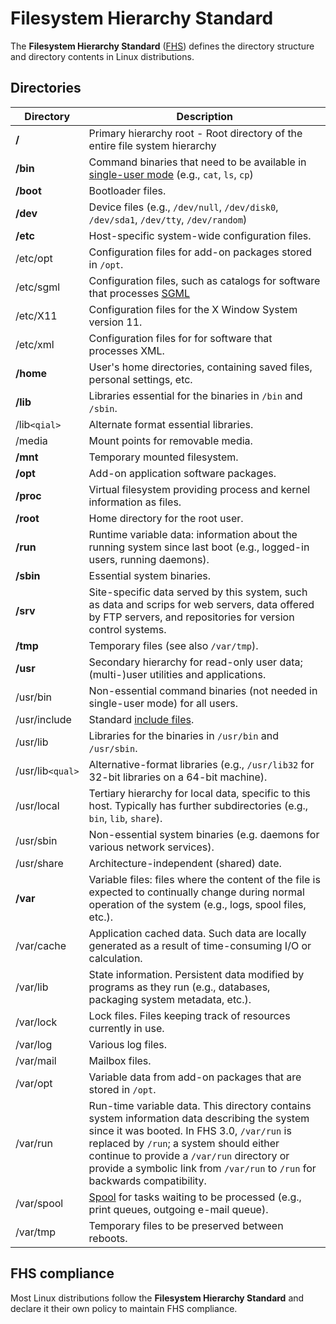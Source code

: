 # Filesystem Hierarchy Standard

The **Filesystem Hierarchy Standard** ([FHS](https://en.wikipedia.org/wiki/Filesystem_Hierarchy_Standard)) defines the directory structure and directory contents in Linux distributions.

<!-- ## Directories {{{ -->
## Directories

| Directory        | Description                                                                                                                                                                                                                                                                                                          |
| ---------------- | -------------------------------------------------------------------------------------------------------------------------------------------------------------------------------------------------------------------------------------------------------------------------------------------------------------------- |
| **/**            | Primary hierarchy root - Root directory of the entire file system hierarchy                                                                                                                                                                                                                                          |
| **/bin**         | Command binaries that need to be available in [single-user mode](https://en.wikipedia.org/wiki/Single-user_mode) (e.g., `cat`, `ls`, `cp`)                                                                                                                                                                           |
| **/boot**        | Bootloader files.                                                                                                                                                                                                                                                                                                    |
| **/dev**         | Device files (e.g., `/dev/null`, `/dev/disk0`, `/dev/sda1`, `/dev/tty`, `/dev/random`)                                                                                                                                                                                                                               |
| **/etc**         | Host-specific system-wide configuration files.                                                                                                                                                                                                                                                                       |
| /etc/opt         | Configuration files for add-on packages stored in `/opt`.                                                                                                                                                                                                                                                            |
| /etc/sgml        | Configuration files, such as catalogs for software that processes [SGML](https://en.wikipedia.org/wiki/Standard_Generalized_Markup_Language)                                                                                                                                                                         |
| /etc/X11         | Configuration files for the X Window System version 11.                                                                                                                                                                                                                                                              |
| /etc/xml         | Configuration files for for software that processes XML.                                                                                                                                                                                                                                                             |
| **/home**        | User's home directories, containing saved files, personal settings, etc.                                                                                                                                                                                                                                             |
| **/lib**         | Libraries essential for the binaries in `/bin` and `/sbin`.                                                                                                                                                                                                                                                          |
| /lib`<qial>`     | Alternate format essential libraries.                                                                                                                                                                                                                                                                                |
| /media           | Mount points for removable media.                                                                                                                                                                                                                                                                                    |
| **/mnt**         | Temporary mounted filesystem.                                                                                                                                                                                                                                                                                        |
| **/opt**         | Add-on application software packages.                                                                                                                                                                                                                                                                                |
| **/proc**        | Virtual filesystem providing process and kernel information as files.                                                                                                                                                                                                                                                |
| **/root**        | Home directory for the root user.                                                                                                                                                                                                                                                                                    |
| **/run**         | Runtime variable data: information about the running system since last boot (e.g., logged-in users, running daemons).                                                                                                                                                                                                |
| **/sbin**        | Essential system binaries.                                                                                                                                                                                                                                                                                           |
| **/srv**         | Site-specific data served by this system, such as data and scrips for web servers, data offered by FTP servers, and repositories for version control systems.                                                                                                                                                        |
| **/tmp**         | Temporary files (see also `/var/tmp`).                                                                                                                                                                                                                                                                               |
| **/usr**         | Secondary hierarchy for read-only user data; (multi-)user utilities and applications.                                                                                                                                                                                                                                |
| /usr/bin         | Non-essential command binaries (not needed in single-user mode) for all users.                                                                                                                                                                                                                                       |
| /usr/include     | Standard [include files](https://en.wikipedia.org/wiki/Include_directive).                                                                                                                                                                                                                                           |
| /usr/lib         | Libraries for the binaries in `/usr/bin` and `/usr/sbin`.                                                                                                                                                                                                                                                            |
| /usr/lib`<qual>` | Alternative-format libraries (e.g., `/usr/lib32` for 32-bit libraries on a 64-bit machine).                                                                                                                                                                                                                          |
| /usr/local       | Tertiary hierarchy for local data, specific to this host. Typically has further subdirectories (e.g., `bin`, `lib`, `share`).                                                                                                                                                                                        |
| /usr/sbin        | Non-essential system binaries (e.g. daemons for various network services).                                                                                                                                                                                                                                           |
| /usr/share       | Architecture-independent (shared) date.                                                                                                                                                                                                                                                                              |
| **/var**         | Variable files: files where the content of the file is expected to continually change during normal operation of the system (e.g., logs, spool files, etc.).                                                                                                                                                         |
| /var/cache       | Application cached data. Such data are locally generated as a result of time-consuming I/O or calculation.                                                                                                                                                                                                           |
| /var/lib         | State information. Persistent data modified by programs as they run (e.g., databases, packaging system metadata, etc.).                                                                                                                                                                                              |
| /var/lock        | Lock files. Files keeping track of resources currently in use.                                                                                                                                                                                                                                                       |
| /var/log         | Various log files.                                                                                                                                                                                                                                                                                                   |
| /var/mail        | Mailbox files.                                                                                                                                                                                                                                                                                                       |
| /var/opt         | Variable data from add-on packages that are stored in `/opt`.                                                                                                                                                                                                                                                        |
| /var/run         | Run-time variable data. This directory contains system information data describing the system since it was booted. In FHS 3.0, `/var/run` is replaced by `/run`; a system should either continue to provide a `/var/run` directory or provide a symbolic link from `/var/run` to `/run` for backwards compatibility. |
| /var/spool       | [Spool](https://en.wikipedia.org/wiki/Spooling) for tasks waiting to be processed (e.g., print queues, outgoing e-mail queue).                                                                                                                                                                                       |
| /var/tmp         | Temporary files to be preserved between reboots.                                                                                                                                                                                                                                                                     |
<!-- }}} -->

<!-- ## FHS compliance {{{ -->
## FHS compliance

Most Linux distributions follow the **Filesystem Hierarchy Standard** and
declare it their own policy to maintain FHS compliance.
<!-- }}} -->
